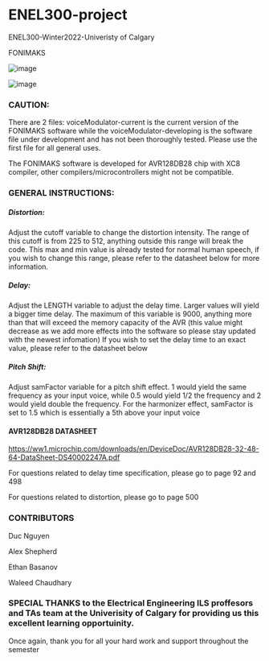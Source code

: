 # ENEL300-project
ENEL300-Winter2022-Univeristy of Calgary

FONIMAKS

![image](https://user-images.githubusercontent.com/104455551/165433379-5ee6878e-f5f2-4336-9072-0402de35547f.png)

![image](https://user-images.githubusercontent.com/104455551/165433248-58bf6c33-a1d4-4062-a355-b675f3f06289.png)



### CAUTION: 

There are 2 files: voiceModulator-current is the current version of the FONIMAKS software while the voiceModulator-developing is the software file under development and has not been thoroughly tested. Please use the first file for all general uses.

The FONIMAKS software is developed for AVR128DB28 chip with XC8 compiler, other compilers/microcontrollers might not be compatible.

### GENERAL INSTRUCTIONS:

##### Distortion: 
Adjust the cutoff variable to change the distortion intensity. The range of this cutoff is from 225 to 512, anything outside this range will break the code. This max and min value is already tested for normal human speech, if you wish to change this range, please refer to the datasheet below for more information.

##### Delay: 
Adjust the LENGTH variable to adjust the delay time. Larger values will yield a bigger time delay. The maximum of this variable is 9000, anything more than that will exceed the memory capacity of the AVR (this value might decrease as we add more effects into the software so please stay updated with the newest infomation)
If you wish to set the delay time to an exact value, please refer to the datasheet below

##### Pitch Shift: 
Adjust samFactor variable for a pitch shift effect. 1 would yield the same frequency as your input voice, while 0.5 would yield 1/2 the frequency and 2 would yield double the frequency. For the harmonizer effect, samFactor is set to 1.5 which is essentially a 5th above your input voice

#### AVR128DB28 DATASHEET

https://ww1.microchip.com/downloads/en/DeviceDoc/AVR128DB28-32-48-64-DataSheet-DS40002247A.pdf

For questions related to delay time specification, please go to page 92 and 498   

For questions related to distortion, please go to page 500


### CONTRIBUTORS

Duc Nguyen

Alex Shepherd

Ethan Basanov

Waleed Chaudhary



### SPECIAL THANKS to the Electrical Engineering ILS proffesors and TAs team at the Univerisity of Calgary for providing us this excellent learning opportuinity.
Once again, thank you for all your hard work and support throughout the semester
